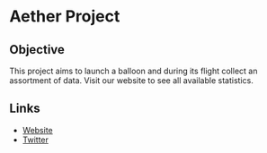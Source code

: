 # Aether Project
## Objective
This project aims to launch a balloon and during its flight collect an assortment of data. Visit our website to see all available statistics.
## Links
* [Website](https://cdogg99.github.io/aether-project-site/)
* [Twitter](https://twitter.com/Aether_Project)
